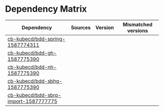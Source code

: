 # Dependency Matrix

Dependency | Sources | Version | Mismatched versions
---------- | ------- | ------- | -------------------
[cb-kubecd/bdd-spring-1587774311](https://github.com/cb-kubecd/bdd-spring-1587774311.git) |  | []() | 
[cb-kubecd/bdd-gh-1587775390](https://github.com/cb-kubecd/bdd-gh-1587775390.git) |  | []() | 
[cb-kubecd/bdd-nh-1587775390](https://github.com/cb-kubecd/bdd-nh-1587775390.git) |  | []() | 
[cb-kubecd/bdd-sbhg-1587775390](https://github.com/cb-kubecd/bdd-sbhg-1587775390.git) |  | []() | 
[cb-kubecd/bdd-sbrp-import-1587777775](https://github.com/cb-kubecd/bdd-sbrp-import-1587777775.git) |  | []() | 
